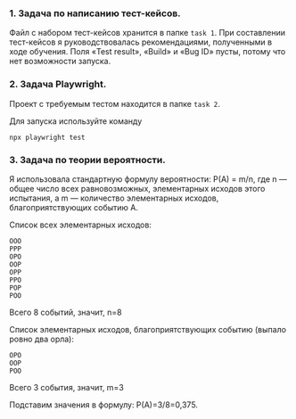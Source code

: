 ### 1. Задача по написанию тест-кейсов.
 
Файл с набором тест-кейсов хранится в папке `task 1`. При составлении тест-кейсов я руководствовалась рекомендациями, полученными в ходе обучения. Поля «Test result», «Build» и «Bug ID» пусты, потому что нет возможности запуска. 

### 2. Задача Playwright. 

Проект с требуемым тестом находится в папке `task 2`. 

Для запуска используйте команду 

```
npx playwright test
```

### 3. Задача по теории вероятности.

Я использовала стандартную формулу вероятности: P(A) = m/n, где n — общее число всех равновозможных, элементарных исходов этого испытания, а m — количество элементарных исходов, благоприятствующих событию A. 

Список всех элементарных исходов: 

```
ООО
РРР
ОРО
ООР
ОРР
РРО
РОР
РОО
```

Всего 8 событий, значит, n=8

Список элементарных исходов, благоприятствующих событию (выпало ровно два орла):

```
ОРО
ООР
РОО
```

Всего 3 события, значит, m=3

Подставим значения в формулу: Р(А)=3/8=0,375.


